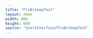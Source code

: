 ```yaml
---
title: "FlxBitmapText"
layout: demo
width: 800
height: 600
source: "UserInterface/FlxBitmapText"
---
```

